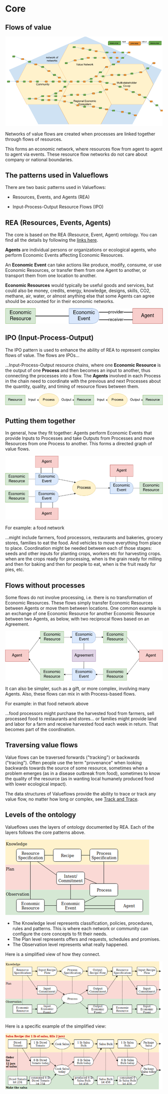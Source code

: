 # Core

## Flows of value

![networks of networks picture](../assets/network-of-networks.png)

Networks of value flows are created when processes are linked together through flows of resources.

This forms an economic network, where resources flow from agent to agent to agent via events. These resource flow networks do not care about company or national boundaries.

## The patterns used in Valueflows

There are two basic patterns used in Valueflows:

* Resources, Events, and Agents (REA)

* Input-Process-Output Resource Flows (IPO)

## REA (Resources, Events, Agents)

The core is based on the REA (Resource, Event, Agent) ontology.  You can find all the details by following the [links here](../appendix/rea.md).

**Agents** are individual persons or organizations or ecological agents, who perform Economic Events affecting Economic Resources.

An **Economic Event** can take actions like produce, modify, consume, or use Economic Resources, or transfer them from one Agent to another, or transport them from one location to another.

**Economic Resources** would typically be useful goods and services, but could also be money, credits, energy, knowledge, designs, skills, CO2, methane, air, water, or almost anything else that some Agents can agree should be accounted for in their economic networks.

![REA](../assets/R-E-A.png)

## IPO (Input-Process-Output)

The IPO pattern is used to enhance the ability of REA to represent complex flows of value.  The flows are IPOs...

...Input-Process-Output resource chains, where one **Economic Resource** is the output of one **Process** and then becomes an input to another, thus connecting the processes into a flow. The **Agents** involved in each Process in the chain need to coordinate with the previous and next Processes about the quantity, quality, and timing of resource flows between them.

![IPO schematic](../assets/process-resource.png)

## Putting them together

In general, how they fit together: Agents perform Economic Events that provide Inputs to Processes and take Outputs from Processes and move Resources from one Process to another.  This forms a directed graph of value flows.

![REA-IPO-VF](../assets/REA-IPO-VF.png)

For example: a food network

...might include farmers, food processors, restaurants and bakeries, grocery stores, families to eat the food. And vehicles to move everything from place to place. Coordination might be needed between each of those stages: seeds and other inputs for planting crops, workers etc for harvesting crops. when are the crops ready for processing, when is the grain ready for milling and then for baking and then for people to eat, when is the fruit ready for pies, etc.

## Flows without processes

Some flows do not involve processing, i.e. there is no transformation of Economic Resources.  These flows simply transfer Economic Resources between Agents or move them between locations. One common example is an exchange of one Economic Resource for another Economic Resource between two Agents, as below, with two reciprocal flows based on an Agreement.

![exchange](../assets/exchange.png)

It can also be simpler, such as a gift, or more complex, involving many Agents.  Also, these flows can mix in with Process-based flows.

For example: in that food network above

...food processors might purchase the harvested food from farmers, sell processed food to restaurants and stores... or families might provide land and labor for a farm and receive harvested food each week in return.  That becomes part of the coordination.

## Traversing value flows

Value flows can be traversed forwards ("tracking") or backwards ("tracing").  Often people use the term "provenance" when looking backwards towards the source of some resource, sometimes when a problem emerges (as in a disease outbreak from food), sometimes to know the quality of the resource (as in wanting local humanely produced food with lower ecological impact).

The data structures of Valueflows provide the ability to trace or track any value flow, no matter how long or complex, see [Track and Trace](../algorithms/track.md).

## Levels of the ontology

Valueflows uses the layers of ontology documented by REA.  Each of the layers follows the core patterns above.

![REA layers](../assets/layers.png)

* The Knowledge level represents classification, policies, procedures, rules and patterns. This is where each network or community can configure the core concepts to fit their needs.
* The Plan level represents offers and requests, schedules and promises.
* The Observation level represents what really happened.

Here is a simplified view of how they connect.

![process resource flow](../assets/process-layer.png)

Here is a specific example of the simplified view:

![salsa flow](../assets/salsa-layer.png)

